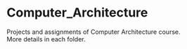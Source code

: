 # Computer_Architecture
Projects and assignments of Computer Architecture course.\
More details in each folder.
